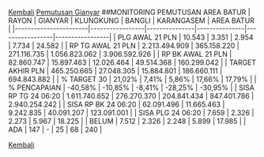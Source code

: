 [Kembali](https://areabatur.github.io/3mm.3atur/)
[Pemutusan Gianyar](https://github.com/areabatur/3mm.3atur/blob/master/gianyar112015.markdown )
##MONITORING PEMUTUSAN AREA BATUR
|         RAYON         |     GIANYAR     |   KLUNGKUNG   |    BANGLI     |   KARANGASEM    |    AREA BATUR   |
|-----------------------|-----------------|---------------|---------------|-----------------|-----------------|
|  PLG AWAL 21 PLN      |  10.543         |  3.351        |  2.954        |  7.734          |  24.582         |
| RP TG AWAL 21 PLN     |  2.213.494.909  |  365.158.220  |  271.116.735  |  1.056.823.062  |  3.906.592.926  |
|  RP BK AWAL 21 PLN    |  82.860.747     |  15.897.463   |  12.026.464   |  49.514.368     |  160.299.042    |
|  TARGET AKHIR PLN     |  465.250.665    |  27.048.305   |  15.884.801   |  186.660.111    |  694.843.882    |
|  % TARGET 30          | 21,02%          | 7,41%         | 5,86%         | 17,66%          | 17,79%          |
| % PENCAPAIAN          | -40,58%         | -10,85%       | -8,41%        | -28,25%         | -30,95%         |
|  SISA RP TG 24 06:20  |  1.611.740.652  |  276.270.370  |  204.841.434  |  847.401.786    |  2.940.254.242  |
|  SISA RP BK 24 06:20  |  62.091.496     |  11.665.463   |  9.242.835    |  40.091.207     |  123.091.001    |
|  SISA PLG 24 06:20    |  7.659          |  2.326        |  2.273        |  5.967          |  18.225         |
|  BELUM                |  7.512          |  2.326        |  2.248        |  5.899          |  17.985         |
|  ADA                  |  147            |  -            |  25           |  68             |  240            |

[Kembali](http://areabatur.github.io/3mm.3atur/)
